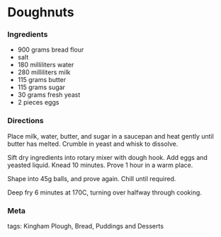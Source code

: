 # Doughnuts

### Ingredients
 * 900 grams bread flour
 * salt
 * 180 milliliters water
 * 280 milliliters milk
 * 115 grams butter
 * 115 grams sugar
 * 30 grams fresh yeast
 * 2 pieces eggs

### Directions

Place milk, water, butter, and sugar in a saucepan and heat gently until butter has melted.  Crumble in yeast and whisk to dissolve.

Sift dry ingredients into rotary mixer with dough hook.  Add eggs and yeasted liquid.  Knead 10 minutes.  Prove 1 hour in a warm place.

Shape into 45g balls, and prove again.  Chill until required.

Deep fry 6 minutes at 170C, turning over halfway through cooking.

### Meta

tags: Kingham Plough, Bread, Puddings and Desserts

